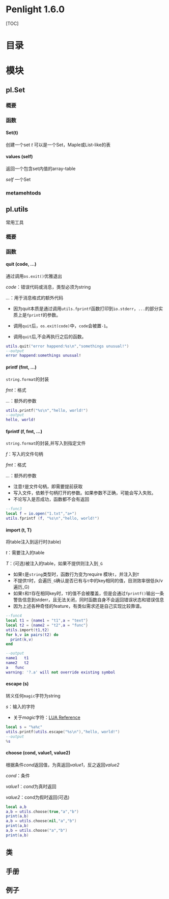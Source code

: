 # Penlight 1.6.0

[TOC]

# 目录

# 模块
##  pl.Set
### 概要

### 函数
#### Set(t)
创建一个set
*t* 可以是一个Set，Maple或List-like的表

#### **values (self)**

返回一个包含set内值的array-table

*self* 一个Set


### metamehtods

## pl.utils

常用工具

### 概要



### 函数

#### **quit (code, ...)**

通过调用`os.exit()`优雅退出

*code*：错误代码或消息，类型必须为string

*...*：用于消息格式的额外代码

- 因为quit本质是通过调用`utils.fprintf`函数打印到`io.stderr`，`...`的部分实质上是`fprintf`的参数。

- 调用`quit`后，`os.exit(code)`中，`code`会被置`-1`。
- 调用`quit`后,不会再执行之后的函数。

```lua
utils.quit("error happend:%s\n","somethings unusual!")
--output
error happend:somethings unusual!
```



#### **printf (fmt, ...)**

`string.format`的封装

*fmt*：格式

*...*：额外的参数

```lua
utils.printf("%s\n","hello, world!")
--output
hello, world!
```



#### **fprintf (f, fmt, ...)**

`string.format`的封装,并写入到指定文件

*f*：写入的文件句柄

*fmt*：格式

*...*：额外的参数

- 注意`f`是文件句柄，即需要提前获取
- 写入文件，依赖于句柄打开的参数。如果参数不正确，可能会写入失败。
- 不论写入是否成功，函数都不会有返回

```lua
--func3
local f = io.open("1.txt","a+")
utils.fprintf (f, "%s\n","hello, world!")
```

#### **import (t, T)**

将table注入到运行时(table)

*t*：需要注入的table

*T*：(可选)被注入的table，如果不提供则注入到`_G`

- 如果`t`是`string`类型时，函数行为变为require 模块`t`，并注入到`T`
- 不提供`T`时，会遍历`_G`确认是否已有与`t`中的key相同的值，目测效率很低(k/v遍历_G)
- 如果`t`和`T`存在相同key时，`T`的值不会被覆盖，但是会通过`fprintf()`输出一条警告信息到stderr，且无法关闭，同时函数自身不会返回错误状态和错误信息
- 因为上述各种奇怪的feature，有类似需求还是自己实现比较靠谱。

```lua
--func4
local t1 = {name1 = "t1",a = "text"}
local t2 = {name2 = "t2",a = "func"} 
utils.import(t1,t2)
for k,v in pairs(t2) do
  print(k,v)
end

--output
name1	t1
name2	t2
a	func
warning: '?.a' will not override existing symbol
```



#### **escape (s)**

转义任何`magic`字符为string

*s*：输入的字符

- 关于*magic*字符：[LUA Reference](http://www.lua.org/manual/5.1/manual.html#5.4.1)

```lua
local s = "%a%c"
utils.printf(utils.escape("%s\n"),"hello, world!")
--output
%s
```



#### **choose (cond, value1, value2)**

根据条件*cond*返回值，为真返回*value1*，反之返回*value2*

*cond*：条件

*value1*：*cond*为真时返回

*value2*：cond为假时返回(可选)

```lua
local a,b 
a,b = utils.choose(true,"a","b")
print(a,b)
a,b = utils.choose(nil,"a","b")
print(a,b)
a,b = utils.choose("a","b")
print(a,b)
```




## 类

## 手册

## 例子

